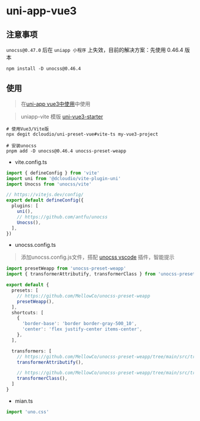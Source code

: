 # uni-app-vue3


## 注意事项
`unocss@0.47.0` 后在 `uniapp 小程序` 上失效，目前的解决方案：先使用 0.46.4 版本

```shell
npm install -D unocss@0.46.4
```


## 使用
> 在[uni-app vue3中使用](https://ask.dcloud.net.cn/article/37834)中使用

> uniapp-vite 模版 [uni-vue3-starter](https://github.com/MellowCo/uni-vue3-starter)


```shell
# 使用Vue3/Vite版
npx degit dcloudio/uni-preset-vue#vite-ts my-vue3-project

# 安装unocss
pnpm add -D unocss@0.46.4 unocss-preset-weapp
```

* vite.config.ts

```ts
import { defineConfig } from 'vite'
import uni from '@dcloudio/vite-plugin-uni'
import Unocss from 'unocss/vite'

// https://vitejs.dev/config/
export default defineConfig({
  plugins: [
    uni(),
    // https://github.com/antfu/unocss
    Unocss(),
  ],
})
```

* unocss.config.ts
> 添加unocss.config.js文件，搭配 [unocss vscode](https://marketplace.visualstudio.com/items?itemName=antfu.unocss) 插件，智能提示
```ts
import presetWeapp from 'unocss-preset-weapp'
import { transformerAttributify, transformerClass } from 'unocss-preset-weapp/transformer'

export default {
  presets: [
    // https://github.com/MellowCo/unocss-preset-weapp
    presetWeapp(),
  ],
  shortcuts: [
    {
      'border-base': 'border border-gray-500_10',
      'center': 'flex justify-center items-center',
    },
  ],

  transformers: [
    // https://github.com/MellowCo/unocss-preset-weapp/tree/main/src/transformer/transformerAttributify
    transformerAttributify(),

    // https://github.com/MellowCo/unocss-preset-weapp/tree/main/src/transformer/transformerClass
    transformerClass(),
  ]
}
```

* mian.ts

```ts
import 'uno.css'
```
